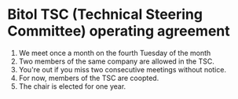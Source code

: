 #  Bitol TSC (Technical Steering Committee) operating agreement

1. We meet once a month on the fourth Tuesday of the month 
1. Two members of the same company are allowed in the TSC.
1. You're out if you miss two consecutive meetings without notice.
1. For now, members of the TSC are coopted.
1. The chair is elected for one year.
